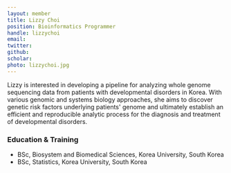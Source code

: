 ```yaml
---
layout: member
title: Lizzy Choi
position: Bioinformatics Programmer​
handle: lizzychoi
email:
twitter:
github:
scholar: 
photo: lizzychoi.jpg
---
```


  Lizzy is interested in developing a pipeline for analyzing whole genome sequencing data from patients with developmental disorders in Korea. With various genomic and systems biology approaches, she aims to discover genetic risk factors underlying patients' genome and ultimately establish an efficient and reproducible analytic process for the diagnosis and treatment of developmental disorders.

### Education & Training
- BSc, Biosystem and Biomedical Sciences, Korea University, South Korea
- BSc, Statistics, Korea University, South Korea